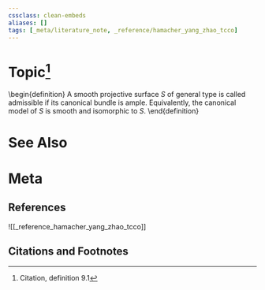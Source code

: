 ```yaml
---
cssclass: clean-embeds
aliases: []
tags: [_meta/literature_note, _reference/hamacher_yang_zhao_tcco]
---
```

# Topic[^1]
\begin{definition}
A smooth projective surface $S$ of general type is called admissible if its canonical bundle is ample. Equivalently, the canonical model of $S$ is smooth and isomorphic to $S$.
\end{definition}

# See Also

# Meta
## References
![[_reference_hamacher_yang_zhao_tcco]]


## Citations and Footnotes
[^1]: Citation, definition 9.1